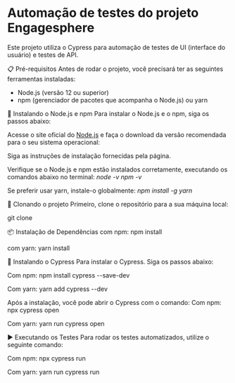 # Automação de testes do projeto Engagesphere
Este projeto utiliza o Cypress para automação de testes de UI (interface do usuário) e testes de API.


📋 Pré-requisitos
Antes de rodar o projeto, você precisará ter as seguintes ferramentas instaladas:

- Node.js (versão 12 ou superior)
- npm (gerenciador de pacotes que acompanha o Node.js) ou yarn

🔧 Instalando o Node.js e npm
Para instalar o Node.js e o npm, siga os passos abaixo:

Acesse o site oficial do [Node.js](https://nodejs.org/pt) e faça o download da versão recomendada para o seu sistema operacional:

Siga as instruções de instalação fornecidas pela página.

Verifique se o Node.js e npm estão instalados corretamente, executando os comandos abaixo no terminal:
*node -v*
*npm -v*

Se preferir usar yarn, instale-o globalmente:
*npm install -g yarn*


🚀 Clonando o projeto
Primeiro, clone o repositório para a sua máquina local:

git clone <url-do-repositorio>


📦 Instalação de Dependências
com npm:
npm install 

com yarn:
yarn install


🔧 Instalando o Cypress
Para instalar o Cypress. Siga os passos abaixo:

Com npm:
npm install cypress --save-dev

Com yarn:
yarn add cypress --dev


Após a instalação, você pode abrir o Cypress com o comando:
Com npm:
npx cypress open

Com yarn:
yarn run cypress open


▶️ Executando os Testes
Para rodar os testes automatizados, utilize o seguinte comando:

Com npm:
npx cypress run

Com yarn:
yarn run cypress run